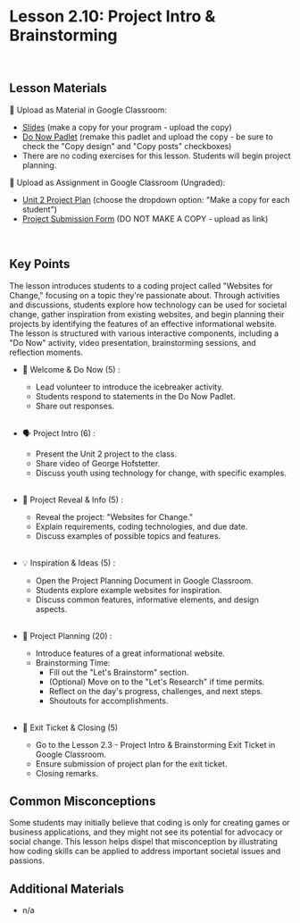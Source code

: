 # Lesson 2.10: Project Intro & Brainstorming

<br>

## Lesson Materials

📖 Upload as Material in Google Classroom:
- [Slides](https://docs.google.com/presentation/d/1q1oo12nwso3tM4RULl2wJZGYUpEDkOWT1FZN2q6WqVU/edit?usp=sharing) (make a copy for your program - upload the copy)
- [Do Now Padlet](https://codenation.padlet.org/mikahughes/2-3-do-now-n58h8qv48o7clicc) (remake this padlet and upload the copy - be sure to check the "Copy design" and "Copy posts" checkboxes)
- There are no coding exercises for this lesson. Students will begin project planning.

📝 Upload as Assignment in Google Classroom (Ungraded):
- [Unit 2 Project Plan](https://docs.google.com/document/d/1VKah1XPtkCOXuHCE2CpxLuP3DC91c4n9CFlHTHHZiqI/edit?usp=sharing) (choose the dropdown option: "Make a copy for each student")
- [Project Submission Form](https://forms.gle/jpemUa2fTs6DFdCX8) (DO NOT MAKE A COPY - upload as link)


<br>

## Key Points
The lesson introduces students to a coding project called "Websites for Change," focusing on a topic they're passionate about. Through activities and discussions, students explore how technology can be used for societal change, gather inspiration from existing websites, and begin planning their projects by identifying the features of an effective informational website. The lesson is structured with various interactive components, including a "Do Now" activity, video presentation, brainstorming sessions, and reflection moments.


- 👋 Welcome & Do Now (5) : 
    - Lead volunteer to introduce the icebreaker activity.
    - Students respond to statements in the Do Now Padlet.
    - Share out responses.<br><br>

- 🗣️ Project Intro (6) : 
    - Present the Unit 2 project to the class.
    - Share video of George Hofstetter.
    - Discuss youth using technology for change, with specific examples.<br><br>

- 👀 Project Reveal & Info (5) :
    - Reveal the project: "Websites for Change."
    - Explain requirements, coding technologies, and due date.
    - Discuss examples of possible topics and features.<br><br>

- 💡 Inspiration & Ideas (5) : 
    - Open the Project Planning Document in Google Classroom.
    - Students explore example websites for inspiration.
    - Discuss common features, informative elements, and design aspects.<br><br>

- 📝 Project Planning (20) : 
    - Introduce features of a great informational website.
    - Brainstorming Time:
        - Fill out the "Let's Brainstorm" section.
        - (Optional) Move on to the "Let's Research" if time permits.
        - Reflect on the day's progress, challenges, and next steps.
        - Shoutouts for accomplishments. <br><br>

- 👋 Exit Ticket & Closing (5)
    - Go to the Lesson 2.3 - Project Intro & Brainstorming Exit Ticket in Google Classroom.
    - Ensure submission of project plan for the exit ticket.
    - Closing remarks.


## Common Misconceptions
Some students may initially believe that coding is only for creating games or business applications, and they might not see its potential for advocacy or social change. This lesson helps dispel that misconception by illustrating how coding skills can be applied to address important societal issues and passions.


## Additional Materials
- n/a
